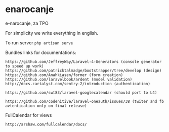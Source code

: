 enarocanje
==========

e-narocanje, za TPO

For simplicity we write everything in english.

To run server 
```php artisan serve```

Bundles links for documentations:
```
https://github.com/JeffreyWay/Laravel-4-Generators (console generator to speed up work)
https://github.com/patricktalmadge/bootstrapper/tree/develop (design)
https://github.com/Anahkiasen/former (form creation)
https://github.com/laravelbook/ardent (model validation)
http://docs.cartalyst.com/sentry-2/introduction (authentication)

https://github.com/swt83/laravel-googlecalendar (should port to L4)

https://github.com/codenitive/laravel-oneauth/issues/38 (twiter and fb avtentication only on final release)
```

FullCalendar for views
```
http://arshaw.com/fullcalendar/docs/
```